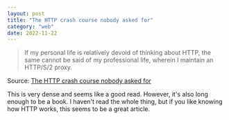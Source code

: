 ```yaml
---
layout: post
title: "The HTTP crash course nobody asked for"
category: "web"
date: 2022-11-22
---
```


>If my personal life is relatively devoid of thinking about HTTP, the same cannot be said of my professional life, wherein I maintain an HTTP/S/2 proxy.

Source: [The HTTP crash course nobody asked for](https://fasterthanli.me/articles/the-http-crash-course-nobody-asked-for)

This is very dense and seems like a good read. However, it's also long enough to be a book. I haven't read the whole thing, but if you like knowing how HTTP works, this seems to be a great article.
